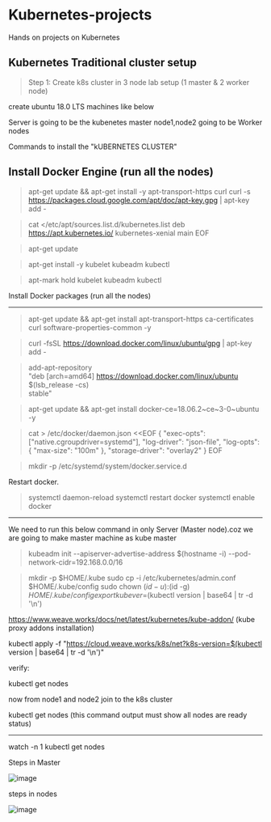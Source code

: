 # Kubernetes-projects
Hands on projects on Kubernetes

## Kubernetes Traditional cluster setup
> Step 1: Create k8s cluster in 3 node lab setup (1 master & 2 worker node)



create ubuntu 18.0 LTS machines like below

Server is going to be the kubenetes master
node1,node2 going to be Worker nodes


Commands to install the "kUBERNETES CLUSTER"



Install Docker Engine (run all the nodes)
---------------------
> apt-get update && apt-get install -y apt-transport-https curl
> curl -s https://packages.cloud.google.com/apt/doc/apt-key.gpg | apt-key add -

> cat <<EOF >/etc/apt/sources.list.d/kubernetes.list
deb https://apt.kubernetes.io/ kubernetes-xenial main
EOF


>apt-get update

>apt-get install -y kubelet kubeadm kubectl 

> apt-mark hold kubelet kubeadm kubectl

Install Docker packages (run all the nodes)



---------------------------

> apt-get update && apt-get install apt-transport-https ca-certificates curl software-properties-common -y

> curl -fsSL https://download.docker.com/linux/ubuntu/gpg | apt-key add -

> add-apt-repository \
  "deb [arch=amd64] https://download.docker.com/linux/ubuntu \
  $(lsb_release -cs) \
  stable"

> apt-get update && apt-get install docker-ce=18.06.2~ce~3-0~ubuntu -y

> cat > /etc/docker/daemon.json <<EOF
{
  "exec-opts": ["native.cgroupdriver=systemd"],
  "log-driver": "json-file",
  "log-opts": {
    "max-size": "100m"
  },
  "storage-driver": "overlay2"
}
EOF

> mkdir -p /etc/systemd/system/docker.service.d

Restart docker.
> systemctl daemon-reload
> systemctl restart docker
> systemctl enable docker

*********************************************************************************
We need to run this below command in only Server (Master node).coz we are going to make master machine as kube master

> kubeadm init --apiserver-advertise-address $(hostname -i) --pod-network-cidr=192.168.0.0/16
  
> mkdir -p $HOME/.kube
> sudo cp -i /etc/kubernetes/admin.conf $HOME/.kube/config
> sudo chown $(id -u):$(id -g) $HOME/.kube/config
> export kubever=$(kubectl version | base64 | tr -d '\n')

https://www.weave.works/docs/net/latest/kubernetes/kube-addon/ (kube proxy addons installation)

kubectl apply -f "https://cloud.weave.works/k8s/net?k8s-version=$(kubectl version | base64 | tr -d '\n')"


verify:

kubectl get nodes

now from node1 and node2 join to the k8s cluster 

kubectl get nodes (this command output must show all nodes are ready status)

**********************************************************************************************

watch -n 1 kubectl get nodes
  
  Steps in Master
  
  ![image](https://user-images.githubusercontent.com/38424194/155899036-90f73562-7d56-4936-8da6-6d3e97ba87b5.png)
  
  steps in nodes
  
  ![image](https://user-images.githubusercontent.com/38424194/155899102-1d02ae95-3040-4f50-ada3-9479f8fad8c5.png)


